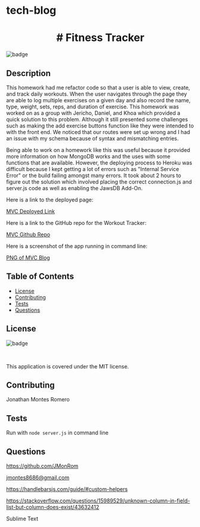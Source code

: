 # tech-blog

<h1 align="center"># Fitness Tracker </h1>
  
  ![badge](https://img.shields.io/badge/license-MIT-red) <br />

  ## Description

  This homework had me refactor code so that a user is able to view, create, and track daily workouts. When the user navigates through the page they are able to log multiple exercises on a given day and also record the name, type, weight, sets, reps, and duration of exercise. This homework was worked on as a group with Jericho, Daniel, and Khoa which provided a quick solution to this problem. Although it still presented some challenges such as making the add exercise buttons function like they were intended to with the front end. We noticed that our routes were set up wrong and I had an issue with my schema because of syntax and mismatching entries. 

  Being able to work on a homework like this was useful because it provided more information on how MongoDB works and the uses with some functions that are available. However, the deploying process to Heroku was difficult because I kept getting a lot of errors such as "Internal Service Error" or the build failing amongst many errors. It took about 2 hours to figure out the solution which involved placing the correct connection.js and server.js code as well as enabling the JawsDB Add-On. 

  Here is a link to the deployed page: 

  [MVC Deployed Link](https://mvcblog-21.herokuapp.com/)

  Here is a link to the GitHub repo for the Workout Tracker:

  [MVC Github Repo](https://github.com/JMonRom/tech-blog)

  Here is a screenshot of the app running in command line:

  [PNG of MVC Blog](./assets/mvcBlog.png)

  ## Table of Contents
  * [License](#license)
  * [Contributing](#contributing)
  * [Tests](#tests)
  * [Questions](#questions)

  ## License

  ![badge](https://img.shields.io/badge/license-MIT-red) 

  <br />

  This application is covered under the MIT license.

  ## Contributing

  Jonathan Montes Romero

  ## Tests

  Run with ` node server.js ` in command line

  ## Questions

  https://github.com/JMonRom

  jmontes8686@gmail.com

https://handlebarsjs.com/guide/#custom-helpers

https://stackoverflow.com/questions/15989529/unknown-column-in-field-list-but-column-does-exist/43632412

Sublime Text